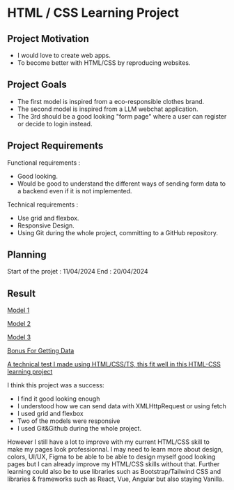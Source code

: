 # HTML / CSS Learning Project 
## Project Motivation
- I would love to create web apps.
- To become better with HTML/CSS by reproducing websites.
## Project Goals
- The first model is inspired from a eco-responsible clothes brand.
- The second model is inspired from a LLM webchat application. 
- The 3rd should be a good looking "form page" where a user can register or decide to login instead. 
## Project Requirements 
Functional requirements :
- Good looking.
- Would be good to understand the different ways of sending form data to a backend even if it is not implemented.

Technical requirements :
- Use grid and flexbox.
- Responsive Design.
- Using Git during the whole project, committing to a GitHub repository.

## Planning
Start of the projet : 11/04/2024
End : 20/04/2024
## Result
[Model 1](https://jibe7.github.io/HTML-CSS-Learning-Project/Model%201/)

[Model 2](https://jibe7.github.io/HTML-CSS-Learning-Project/Model%202/)

[Model 3](https://jibe7.github.io/HTML-CSS-Learning-Project/Original%20Form/)

[Bonus For Getting Data](https://jibe7.github.io/HTML-CSS-Learning-Project/Bonus/)

[A technical test I made using HTML/CSS/TS, this fit well in this HTML-CSS learning project](https://jibe7.github.io/2024-Test-Technique/)

I think this project was a success: 
- I find it good looking enough
- I understood how we can send data with XMLHttpRequest or using fetch
- I used grid and flexbox
- Two of the models were responsive
- I used Git&Github during the whole project.

However I still have a lot to improve with my current HTML/CSS skill to make my pages look professionnal. 
I may need to learn more about design, colors, UI/UX, Figma to be able to be able to design myself good looking pages but I can already improve my HTML/CSS skills without that.
Further learning could also be to use libraries such as Bootstrap/Tailwind CSS and libraries & frameworks such as React, Vue, Angular but also staying Vanilla.
